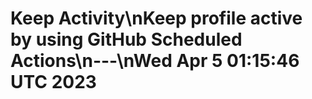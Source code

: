 # Keep Activity\nKeep profile active by using GitHub Scheduled Actions\n---\nWed Apr 5 01:15:46 UTC 2023
